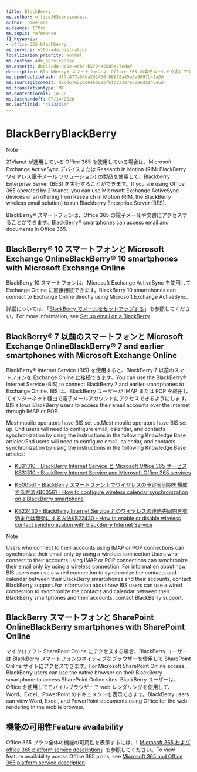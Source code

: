 ```yaml
---
title: BlackBerry
ms.author: office365servicedesc
author: pamelaar
audience: ITPro
ms.topic: reference
f1_keywords:
- office-365-blackberry
ms.service: o365-administration
localization_priority: Normal
ms.custom: Adm_ServiceDesc
ms.assetid: d6d172d8-8c0e-4dbd-b570-a5585a27edaf
description: BlackBerry® スマートフォンは、Office 365 の電子メールや文書にアクセスすることができます。
ms.openlocfilehash: df7c477a64da2d2460f869f8a45e5a9697b41a0d
ms.sourcegitcommit: d2cd67e52dd646b68bfbfd8a387e70a6da140a62
ms.translationtype: MT
ms.contentlocale: ja-JP
ms.lasthandoff: 07/14/2020
ms.locfileid: "45132364"
---
```

# <a name="blackberry"></a><span data-ttu-id="6e3ef-103">BlackBerry</span><span class="sxs-lookup"><span data-stu-id="6e3ef-103">BlackBerry</span></span>

> [!NOTE]
> <span data-ttu-id="6e3ef-104">21Vianet が運用している Office 365 を使用している場合は、Microsoft Exchange ActiveSync デバイスまたは Research in Motion (RIM: BlackBerry ワイヤレス電子メール ソリューション) の製品を使用して、Blackberry Enterprise Server (BES) を実行することができます。</span><span class="sxs-lookup"><span data-stu-id="6e3ef-104">If you are using Office 365 operated by 21Vianet, you can use Microsoft Exchange ActiveSync devices or an offering from Research in Motion (RIM, the BlackBerry wireless email solution) to run Blackberry Enterprise Server (BES).</span></span> 
  
<span data-ttu-id="6e3ef-105">BlackBerry® スマートフォンは、Office 365 の電子メールや文書にアクセスすることができます。</span><span class="sxs-lookup"><span data-stu-id="6e3ef-105">BlackBerry® smartphones can access email and documents in Office 365.</span></span>
  
## <a name="blackberry-10-smartphones-with-microsoft-exchange-online"></a><span data-ttu-id="6e3ef-106">BlackBerry® 10 スマートフォンと Microsoft Exchange Online</span><span class="sxs-lookup"><span data-stu-id="6e3ef-106">BlackBerry® 10 smartphones with Microsoft Exchange Online</span></span>

<span data-ttu-id="6e3ef-107">BlackBerry 10 スマートフォンは、Microsoft Exchange ActiveSync を使用して Exchange Online に直接接続できます。</span><span class="sxs-lookup"><span data-stu-id="6e3ef-107">BlackBerry 10 smartphones can connect to Exchange Online directly using Microsoft Exchange ActiveSync.</span></span>
  
<span data-ttu-id="6e3ef-108">詳細については、「[BlackBerry でメールをセットアップする](https://go.microsoft.com/fwlink/?linkid=863394)」を参照してください。</span><span class="sxs-lookup"><span data-stu-id="6e3ef-108">For more information, see [Set up email on a BlackBerry](https://go.microsoft.com/fwlink/?linkid=863394).</span></span>
  
## <a name="blackberry-7-and-earlier-smartphones-with-microsoft-exchange-online"></a><span data-ttu-id="6e3ef-109">BlackBerry® 7 以前のスマートフォンと Microsoft Exchange Online</span><span class="sxs-lookup"><span data-stu-id="6e3ef-109">BlackBerry® 7 and earlier smartphones with Microsoft Exchange Online</span></span>

<span data-ttu-id="6e3ef-110">BlackBerry® Internet Service (BIS) を使用すると、BlackBerry 7 以前のスマートフォンを Exchange Online に接続できます。</span><span class="sxs-lookup"><span data-stu-id="6e3ef-110">You can use the BlackBerry® Internet Service (BIS) to connect BlackBerry 7 and earlier smartphones to Exchange Online.</span></span> <span data-ttu-id="6e3ef-111">BIS は、BlackBerry ユーザーが IMAP または POP を経由してインターネット経由で電子メールアカウントにアクセスできるようにします。</span><span class="sxs-lookup"><span data-stu-id="6e3ef-111">BIS allows BlackBerry users to access their email accounts over the internet through IMAP or POP.</span></span>
  
<span data-ttu-id="6e3ef-112">Most mobile operators have BIS set up.</span><span class="sxs-lookup"><span data-stu-id="6e3ef-112">Most mobile operators have BIS set up.</span></span> <span data-ttu-id="6e3ef-113">End users will need to configure email, calendar, and contacts synchronization by using the instructions in the following Knowledge Base articles:</span><span class="sxs-lookup"><span data-stu-id="6e3ef-113">End users will need to configure email, calendar, and contacts synchronization by using the instructions in the following Knowledge Base articles:</span></span>
  
- [<span data-ttu-id="6e3ef-114">KB31310 - BlackBerry Internet Service と Microsoft Office 365 サービス</span><span class="sxs-lookup"><span data-stu-id="6e3ef-114">KB31310 - BlackBerry Internet Service and Microsoft Office 365 services</span></span>](https://go.microsoft.com/fwlink/?LinkID=826158&amp;clcid=0x409)
    
- [<span data-ttu-id="6e3ef-115">KB00561 - BlackBerry スマートフォン上でワイヤレスの予定表同期を構成する方法</span><span class="sxs-lookup"><span data-stu-id="6e3ef-115">KB00561 - How to configure wireless calendar synchronization on a BlackBerry smartphone</span></span>](https://go.microsoft.com/fwlink/?LinkID=826160&amp;clcid=0x409)
    
- [<span data-ttu-id="6e3ef-116">KB22430 - BlackBerry Internet Service とのワイヤレスの連絡先同期を有効または無効にする方法</span><span class="sxs-lookup"><span data-stu-id="6e3ef-116">KB22430 - How to enable or disable wireless contact synchronization with BlackBerry Internet Service</span></span>](https://go.microsoft.com/fwlink/?LinkID=826161&amp;clcid=0x409)
    
> [!NOTE]
> <span data-ttu-id="6e3ef-117">Users who connect to their accounts using IMAP or POP connections can synchronize their email only by using a wireless connection.</span><span class="sxs-lookup"><span data-stu-id="6e3ef-117">Users who connect to their accounts using IMAP or POP connections can synchronize their email only by using a wireless connection.</span></span> <span data-ttu-id="6e3ef-118">For information about how BIS users can use a wired connection to synchronize the contacts and calendar between their BlackBerry smartphones and their accounts, contact BlackBerry support.</span><span class="sxs-lookup"><span data-stu-id="6e3ef-118">For information about how BIS users can use a wired connection to synchronize the contacts and calendar between their BlackBerry smartphones and their accounts, contact BlackBerry support.</span></span> 
  
## <a name="blackberry-smartphones-with-sharepoint-online"></a><span data-ttu-id="6e3ef-119">BlackBerry スマートフォンと SharePoint Online</span><span class="sxs-lookup"><span data-stu-id="6e3ef-119">BlackBerry smartphones with SharePoint Online</span></span>

<span data-ttu-id="6e3ef-120">マイクロソフト SharePoint Online にアクセスする場合、BlackBerry ユーザーは BlackBerry スマートフォンのネイティブなブラウザーを使用して SharePoint Online サイトにアクセスできます。</span><span class="sxs-lookup"><span data-stu-id="6e3ef-120">For Microsoft SharePoint Online access, BlackBerry users can use the native browser on their BlackBerry smartphone to access SharePoint Online sites.</span></span> <span data-ttu-id="6e3ef-121">BlackBerry ユーザーは、Office を使用してモバイルブラウザーで web レンダリングを使用して、Word、Excel、PowerPoint のドキュメントを表示できます。</span><span class="sxs-lookup"><span data-stu-id="6e3ef-121">BlackBerry users can view Word, Excel, and PowerPoint documents using Office for the web rendering in the mobile browser.</span></span>
  
## <a name="feature-availability"></a><span data-ttu-id="6e3ef-122">機能の可用性</span><span class="sxs-lookup"><span data-stu-id="6e3ef-122">Feature availability</span></span>

<span data-ttu-id="6e3ef-123">Office 365 プラン全体の機能の可用性を表示するには、「 [Microsoft 365 および office 365 platform service description](office-365-platform-service-description.md)」を参照してください。</span><span class="sxs-lookup"><span data-stu-id="6e3ef-123">To view feature availability across Office 365 plans, see [Microsoft 365 and Office 365 platform service description](office-365-platform-service-description.md).</span></span>
  